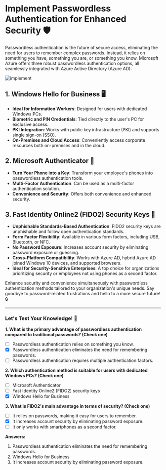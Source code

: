 # Implement Passwordless Authentication for Enhanced Security 🛡️

Passwordless authentication is the future of secure access, eliminating the need for users to remember complex passwords. Instead, it relies on something you have, something you are, or something you know. Microsoft Azure offers three robust passwordless authentication options, all seamlessly integrated with Azure Active Directory (Azure AD):

![implement](https://learn.microsoft.com/en-us/training/wwl-azure/azure-active-directory/media/passwordless-convenience-security-1ba3f8c9.png)

## 1. Windows Hello for Business 🖥️

- **Ideal for Information Workers**: Designed for users with dedicated Windows PCs.
- **Biometric and PIN Credentials**: Tied directly to the user's PC for exclusive access.
- **PKI Integration**: Works with public key infrastructure (PKI) and supports single sign-on (SSO).
- **On-Premises and Cloud Access**: Conveniently access corporate resources both on-premises and in the cloud.

## 2. Microsoft Authenticator 📱

- **Turn Your Phone into a Key**: Transform your employee's phones into passwordless authentication tools.
- **Multi-Factor Authentication**: Can be used as a multi-factor authentication solution.
- **Convenience and Security**: Offers both convenience and enhanced security.

## 3. Fast Identity Online2 (FIDO2) Security Keys 🔐

- **Unphishable Standards-Based Authentication**: FIDO2 security keys are unphishable and follow open authentication standards.
- **Form Factor Flexibility**: Available in various form factors, including USB, Bluetooth, or NFC.
- **No Password Exposure**: Increases account security by eliminating password exposure or guessing.
- **Cross-Platform Compatibility**: Works with Azure AD, hybrid Azure AD joined Windows 10 devices, and supported browsers.
- **Ideal for Security-Sensitive Enterprises**: A top choice for organizations prioritizing security or employees not using phones as a second factor.

Enhance security and convenience simultaneously with passwordless authentication methods tailored to your organization's unique needs. Say goodbye to password-related frustrations and hello to a more secure future! 🔒

---

### Let's Test Your Knowledge! 🧠

**1. What is the primary advantage of passwordless authentication compared to traditional passwords? (Check one)**

- [ ] Passwordless authentication relies on something you know.
- [x] Passwordless authentication eliminates the need for remembering passwords.
- [ ] Passwordless authentication requires multiple authentication factors.

**2. Which authentication method is suitable for users with dedicated Windows PCs? (Check one)**

- [ ] Microsoft Authenticator
- [ ] Fast Identity Online2 (FIDO2) security keys
- [x] Windows Hello for Business

**3. What is FIDO2's main advantage in terms of security? (Check one)**

- [ ] It relies on passwords, making it easy for users to remember.
- [x] It increases account security by eliminating password exposure.
- [ ] It only works with smartphones as a second factor.

**Answers:**

1. Passwordless authentication eliminates the need for remembering passwords.
2. Windows Hello for Business
3. It increases account security by eliminating password exposure.